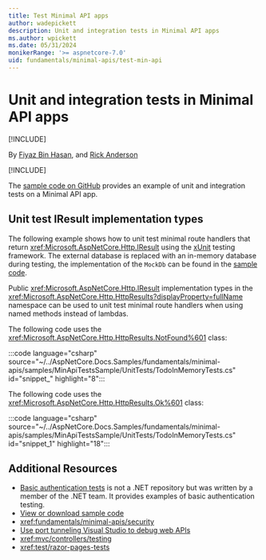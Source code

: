 ```yaml
---
title: Test Minimal API apps
author: wadepickett
description: Unit and integration tests in Minimal API apps
ms.author: wpickett
ms.date: 05/31/2024
monikerRange: '>= aspnetcore-7.0'
uid: fundamentals/minimal-apis/test-min-api
---
```


# Unit and integration tests in Minimal API apps

[!INCLUDE[](~/includes/not-latest-version.md)]

By [Fiyaz Bin Hasan](https://github.com/fiyazbinhasan), and [Rick Anderson](https://twitter.com/RickAndMSFT)

[!INCLUDE[](~/includes/integrationTests.md)]

The [sample code on GitHub](https://github.com/dotnet/AspNetCore.Docs.Samples/tree/main/fundamentals/minimal-apis/samples/MinApiTestsSample) provides an example of unit and integration tests on a Minimal API app.

<a name="iit7"></a>

## Unit test IResult implementation types

The following example shows how to unit test minimal route handlers that return <xref:Microsoft.AspNetCore.Http.IResult> using the [xUnit](https://github.com/xunit/xunit/) testing framework. The external database is replaced with an in-memory database during testing, the implementation of the `MockDb` can be found in the [sample code](https://github.com/dotnet/AspNetCore.Docs.Samples/blob/main/fundamentals/minimal-apis/samples/MinApiTestsSample/UnitTests/Helpers/MockDb.cs).

Public <xref:Microsoft.AspNetCore.Http.IResult> implementation types in the <xref:Microsoft.AspNetCore.Http.HttpResults?displayProperty=fullName> namespace can be used to unit test minimal route handlers when using named methods instead of lambdas.

The following code uses the <xref:Microsoft.AspNetCore.Http.HttpResults.NotFound%601> class:

:::code language="csharp" source="~/../AspNetCore.Docs.Samples/fundamentals/minimal-apis/samples/MinApiTestsSample/UnitTests/TodoInMemoryTests.cs" id="snippet_" highlight="8":::

The following code uses the <xref:Microsoft.AspNetCore.Http.HttpResults.Ok%601> class:

:::code language="csharp" source="~/../AspNetCore.Docs.Samples/fundamentals/minimal-apis/samples/MinApiTestsSample/UnitTests/TodoInMemoryTests.cs" id="snippet_1" highlight="18":::

## Additional Resources

* [Basic authentication tests](https://github.com/blowdart/idunno.Authentication/tree/dev/test/idunno.Authentication.Basic.Test) is not a .NET repository but was written by a member of the .NET team. It provides examples of basic authentication testing.
* [View or download sample code](https://github.com/dotnet/AspNetCore.Docs.Samples/tree/main/fundamentals/minimal-apis/samples/MinApiTestsSample)
* <xref:fundamentals/minimal-apis/security>
* [Use port tunneling Visual Studio to debug web APIs](/connectors/custom-connectors/port-tunneling)
* <xref:mvc/controllers/testing>
* <xref:test/razor-pages-tests>
